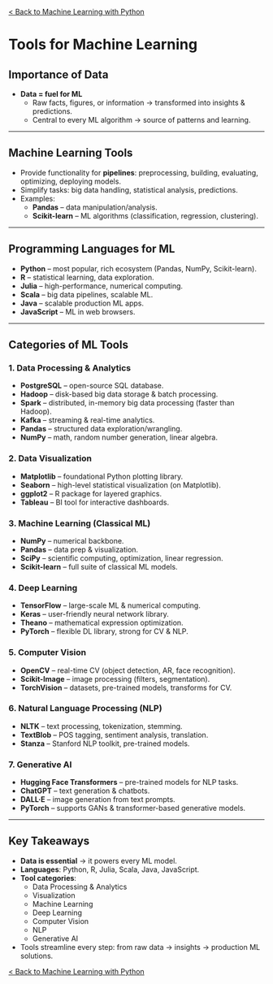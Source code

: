 [< Back to Machine Learning with Python](../../README.md)

# Tools for Machine Learning

## Importance of Data

- **Data = fuel for ML**
  - Raw facts, figures, or information → transformed into insights & predictions.
  - Central to every ML algorithm → source of patterns and learning.

---

## Machine Learning Tools

- Provide functionality for **pipelines**: preprocessing, building, evaluating, optimizing, deploying models.
- Simplify tasks: big data handling, statistical analysis, predictions.
- Examples:
  - **Pandas** – data manipulation/analysis.
  - **Scikit-learn** – ML algorithms (classification, regression, clustering).

---

## Programming Languages for ML

- **Python** – most popular, rich ecosystem (Pandas, NumPy, Scikit-learn).
- **R** – statistical learning, data exploration.
- **Julia** – high-performance, numerical computing.
- **Scala** – big data pipelines, scalable ML.
- **Java** – scalable production ML apps.
- **JavaScript** – ML in web browsers.

---

## Categories of ML Tools

### 1. Data Processing & Analytics

- **PostgreSQL** – open-source SQL database.
- **Hadoop** – disk-based big data storage & batch processing.
- **Spark** – distributed, in-memory big data processing (faster than Hadoop).
- **Kafka** – streaming & real-time analytics.
- **Pandas** – structured data exploration/wrangling.
- **NumPy** – math, random number generation, linear algebra.

### 2. Data Visualization

- **Matplotlib** – foundational Python plotting library.
- **Seaborn** – high-level statistical visualization (on Matplotlib).
- **ggplot2** – R package for layered graphics.
- **Tableau** – BI tool for interactive dashboards.

### 3. Machine Learning (Classical ML)

- **NumPy** – numerical backbone.
- **Pandas** – data prep & visualization.
- **SciPy** – scientific computing, optimization, linear regression.
- **Scikit-learn** – full suite of classical ML models.

### 4. Deep Learning

- **TensorFlow** – large-scale ML & numerical computing.
- **Keras** – user-friendly neural network library.
- **Theano** – mathematical expression optimization.
- **PyTorch** – flexible DL library, strong for CV & NLP.

### 5. Computer Vision

- **OpenCV** – real-time CV (object detection, AR, face recognition).
- **Scikit-Image** – image processing (filters, segmentation).
- **TorchVision** – datasets, pre-trained models, transforms for CV.

### 6. Natural Language Processing (NLP)

- **NLTK** – text processing, tokenization, stemming.
- **TextBlob** – POS tagging, sentiment analysis, translation.
- **Stanza** – Stanford NLP toolkit, pre-trained models.

### 7. Generative AI

- **Hugging Face Transformers** – pre-trained models for NLP tasks.
- **ChatGPT** – text generation & chatbots.
- **DALL·E** – image generation from text prompts.
- **PyTorch** – supports GANs & transformer-based generative models.

---

## Key Takeaways

- **Data is essential** → it powers every ML model.
- **Languages**: Python, R, Julia, Scala, Java, JavaScript.
- **Tool categories**:
  - Data Processing & Analytics
  - Visualization
  - Machine Learning
  - Deep Learning
  - Computer Vision
  - NLP
  - Generative AI
- Tools streamline every step: from raw data → insights → production ML solutions.

[< Back to Machine Learning with Python](../../README.md)

